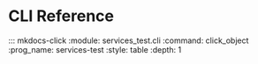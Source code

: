 # CLI Reference

::: mkdocs-click
  :module: services_test.cli
  :command: click_object
  :prog_name: services-test
  :style: table
  :depth: 1
